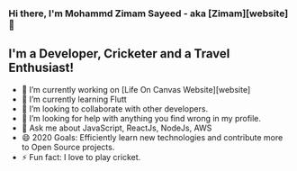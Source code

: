 ### Hi there, I'm Mohammd Zimam Sayeed - aka [Zimam][website] 👋

## I'm a Developer, Cricketer and a Travel Enthusiast!
- 🔭 I’m currently working on [Life On Canvas Website][website]
- 🌱 I’m currently learning Flutt
- 👯 I’m looking to collaborate with other developers.
- 🤔 I’m looking for help with anything you find wrong in my profile.
- 💬 Ask me about JavaScript, ReactJs, NodeJs, AWS
- 😄 2020 Goals: Efficiently learn new technologies and contribute more to Open Source projects.
- ⚡ Fun fact: I love to play cricket.

<!--
**zmmsayeed/zmmsayeed** is a ✨ _special_ ✨ repository because its `README.md` (this file) appears on your GitHub profile.

Here are some ideas to get you started:

- 🔭 I’m currently working on ...
- 🌱 I’m currently learning ...
- 👯 I’m looking to collaborate on ...
- 🤔 I’m looking for help with ...
- 💬 Ask me about ...
- 📫 How to reach me: ...
- 😄 Pronouns: ...
- ⚡ Fun fact: ...
-->
